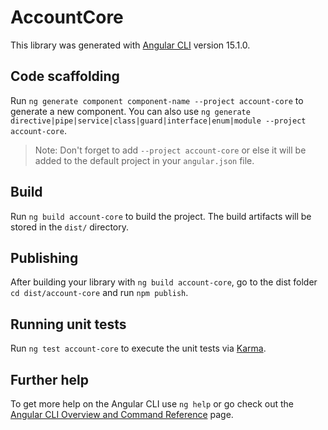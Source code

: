 # AccountCore

This library was generated with [Angular CLI](https://github.com/angular/angular-cli) version 15.1.0.

## Code scaffolding

Run `ng generate component component-name --project account-core` to generate a new component. You can also use `ng generate directive|pipe|service|class|guard|interface|enum|module --project account-core`.
> Note: Don't forget to add `--project account-core` or else it will be added to the default project in your `angular.json` file. 

## Build

Run `ng build account-core` to build the project. The build artifacts will be stored in the `dist/` directory.

## Publishing

After building your library with `ng build account-core`, go to the dist folder `cd dist/account-core` and run `npm publish`.

## Running unit tests

Run `ng test account-core` to execute the unit tests via [Karma](https://karma-runner.github.io).

## Further help

To get more help on the Angular CLI use `ng help` or go check out the [Angular CLI Overview and Command Reference](https://angular.io/cli) page.
